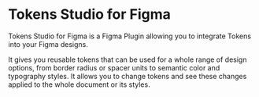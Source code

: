 # Tokens Studio for Figma

Tokens Studio for Figma is a Figma Plugin allowing you to integrate Tokens into your Figma designs.

It gives you reusable tokens that can be used for a whole range of design options, from border radius or spacer units to semantic color and typography styles. It allows you to change tokens and see these changes applied to the whole document or its styles.

